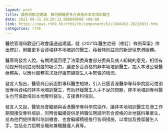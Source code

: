 ```yaml
---
layout: post
title: 醫管局歡迎建議　稱可網羅更多合資格非本地培訓醫生
date: 2021-08-31 20:29:32.000000000 +08:00
link: https://news.rthk.hk/rthk/ch/component/k2/1608452-20210831.htm
categories: rthk
---
```


醫院管理局歡迎行政會議通過建議，就《2021年醫生註冊（修訂）條例草案》作出修訂，網羅更多合資格非本地培訓的醫生，藉著特別註冊的新途徑來港服務。
 
醫管局發言人說，有關建議回應了法案委員會部分委員及病人組織的意見，相信有助提升特別註冊制度的吸引力，讓更多合資格的非本地培訓醫生，加入本港公營醫療體系，以應付服務需求及紓緩前線醫生人手緊張的情況。

發言人指出，醫管局目前面對專科醫生短缺，引入已獲香港醫學專科學院認可或頒授專科資格的非本地培訓醫生，有助紓緩醫生人手不足的問題，非本地培訓專科醫生也可協助培訓本地專科醫生，支援專科培訓。

發言人又說，醫管局會繼續與香港醫學專科學院協作，讓非本地培訓醫生在港工作期間接受專科培訓，同時會繼續提供足夠職位聘請所有合資格的本地醫科畢業生，並為他們提供專科培訓機會，也會繼續積極推行各項措施，以增加及挽留醫生人手，包括全力招聘全職和兼職醫護人員等。
